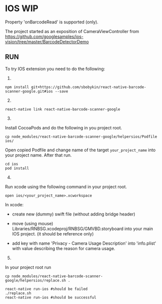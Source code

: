 # IOS WIP
Property 'onBarcodeRead' is supported (only).

The project started as an exposition of CameraViewController from
<https://github.com/googlesamples/ios-vision/tree/master/BarcodeDetectorDemo>

## RUN
To try IOS extension you need to do the following:

1.
```
npm install git+https://github.com/sbobykin/react-native-barcode-scanner-google.git#ios --save
```

2.
```
react-native link react-native-barcode-scanner-google
```

3.
Install CocoaPods and do the following in you project root.

```
cp node_modules/react-native-barcode-scanner-google/helpersios/Podfile ios/
```

Open copied Podfile and change name of the target `your_project_name` into your project name.
After that run.

```
cd ios
pod install
```

4.
Run xcode using the following command in your project root.
```
open ios/<your_project_name>.xcworkspace
```

In xcode:

* create new (dummy) swift file (without adding bridge header)

* move (using mouse) Libraries/RNBSG.xcodeproj/RNBSG/GMVBD.storyboard into your main IOS project.
(it should be reference only) 

* add key with name 'Privacy - Camera Usage Description' into 'info.plist' with value describing the reason for camera usage.

5.
In your project root run

```
cp node_modules/react-native-barcode-scanner-google/helpersios/replace.sh .

react-native run-ios #should be failed
./replace.sh
react-native run-ios #should be successful
```
